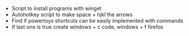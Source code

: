 - Script to install programs with winget
- Autohotkey script to make space + hjkl the arrows
- Find if powertoys shortcuts can be easily implemented with commands
- if last one is true create windows + c code, windows + f firefox 